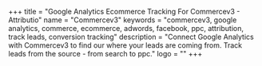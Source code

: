 +++
title = "Google Analytics Ecommerce Tracking For Commercev3 - Attributio"
name = "Commercev3"
keywords = "commercev3, google analytics, commerce, ecommerce, adwords, facebook, ppc, attribution, track leads, conversion tracking"
description = "Connect Google Analytics with Commercev3 to find our where your leads are coming from. Track leads from the source - from search to ppc."
logo = ""
+++
